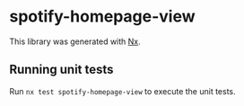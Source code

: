 # spotify-homepage-view

This library was generated with [Nx](https://nx.dev).

## Running unit tests

Run `nx test spotify-homepage-view` to execute the unit tests.
